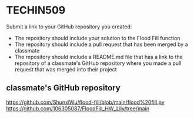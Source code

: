 # TECHIN509
Submit a link to your GitHub repository you created:

- The repository should include your solution to the Flood Fill function
- The repository should include a pull request that has been merged by a classmate
- The repository should include a README.md file that has a link to the repository of a classmate's GitHub repository where you made a pull request that was merged into their project

## classmate's GitHub repository
https://github.com/ShunxiWu/flood-fill/blob/main/flood%20fill.py
https://github.com/106305087/FloodFill_HW_Lily/tree/main

